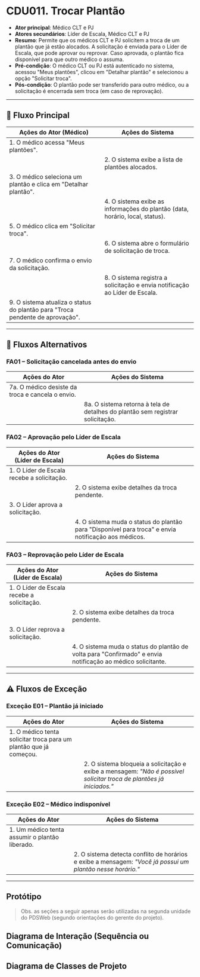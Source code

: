 # CDU011. Trocar Plantão

- **Ator principal**: Médico CLT e PJ  
- **Atores secundários**: Líder de Escala, Médico CLT e PJ  
- **Resumo**: Permite que os médicos CLT e PJ solicitem a troca de um plantão que já estão alocados. A solicitação é enviada para o Líder de Escala, que pode aprovar ou reprovar. Caso aprovada, o plantão fica disponível para que outro médico o assuma.  
- **Pré-condição**: O médico CLT ou PJ está autenticado no sistema, acessou "Meus plantões", clicou em "Detalhar plantão" e selecionou a opção "Solicitar troca".  
- **Pós-condição**: O plantão pode ser transferido para outro médico, ou a solicitação é encerrada sem troca (em caso de reprovação).

---

## 📌 Fluxo Principal

| Ações do Ator (Médico) | Ações do Sistema |
|-------------------------|------------------|
| 1. O médico acessa "Meus plantões". | |
| |2. O sistema exibe a lista de plantões alocados. |
| 3. O médico seleciona um plantão e clica em "Detalhar plantão". | |
|| 4. O sistema exibe as informações do plantão (data, horário, local, status). |
| 5. O médico clica em "Solicitar troca". ||
|| 6. O sistema abre o formulário de solicitação de troca. |
| 7. O médico confirma o envio da solicitação. ||
|| 8. O sistema registra a solicitação e envia notificação ao Líder de Escala. |
|  9. O sistema atualiza o status do plantão para "Troca pendente de aprovação". |

---

## 🔄 Fluxos Alternativos

### FA01 – Solicitação cancelada antes do envio
| Ações do Ator | Ações do Sistema |
|---------------|------------------|
| 7a. O médico desiste da troca e cancela o envio. ||
|| 8a. O sistema retorna à tela de detalhes do plantão sem registrar solicitação. |

### FA02 – Aprovação pelo Líder de Escala
| Ações do Ator (Líder de Escala) | Ações do Sistema |
|--------------------------------|------------------|
| 1. O Líder de Escala recebe a solicitação. ||
|| 2. O sistema exibe detalhes da troca pendente. |
| 3. O Líder aprova a solicitação. ||
|| 4. O sistema muda o status do plantão para "Disponível para troca" e envia notificação aos médicos. |

### FA03 – Reprovação pelo Líder de Escala
| Ações do Ator (Líder de Escala) | Ações do Sistema |
|--------------------------------|------------------|
| 1. O Líder de Escala recebe a solicitação. ||
|| 2. O sistema exibe detalhes da troca pendente. |
| 3. O Líder reprova a solicitação. ||
|| 4. O sistema muda o status do plantão de volta para "Confirmado" e envia notificação ao médico solicitante. |

---

## ⚠️ Fluxos de Exceção

### Exceção E01 – Plantão já iniciado
| Ações do Ator | Ações do Sistema |
|---------------|------------------|
| 1. O médico tenta solicitar troca para um plantão que já começou. | |
||2. O sistema bloqueia a solicitação e exibe a mensagem: *"Não é possível solicitar troca de plantões já iniciados."* |

### Exceção E02 – Médico indisponível
| Ações do Ator | Ações do Sistema |
|---------------|------------------|
| 1. Um médico tenta assumir o plantão liberado. ||
|| 2. O sistema detecta conflito de horários e exibe a mensagem: *"Você já possui um plantão nesse horário."* |

---

## Protótipo

> Obs. as seções a seguir apenas serão utilizadas na segunda unidade do PDSWeb (segundo orientações do gerente do projeto).

## Diagrama de Interação (Sequência ou Comunicação)

## Diagrama de Classes de Projeto

